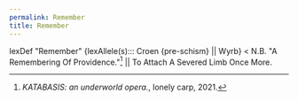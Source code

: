 ```yaml
---
permalink: Remember
title: Remember
---
```

lexDef "Remember" {lexAllele(s)::: Croen {pre-schism} || Wyrb} < N.B. "A Remembering Of Providence."[^RememberCroen] || To Attach A Severed Limb Once More.

[^RememberCroen]: *KATABASIS: an underworld opera.*, lonely carp, 2021.


